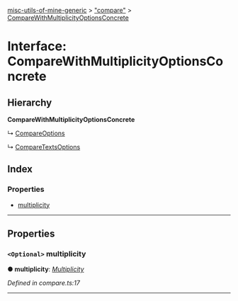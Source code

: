 [misc-utils-of-mine-generic](../README.md) > ["compare"](../modules/_compare_.md) > [CompareWithMultiplicityOptionsConcrete](../interfaces/_compare_.comparewithmultiplicityoptionsconcrete.md)

# Interface: CompareWithMultiplicityOptionsConcrete

## Hierarchy

**CompareWithMultiplicityOptionsConcrete**

↳  [CompareOptions](_compare_.compareoptions.md)

↳  [CompareTextsOptions](_compare_.comparetextsoptions.md)

## Index

### Properties

* [multiplicity](_compare_.comparewithmultiplicityoptionsconcrete.md#multiplicity)

---

## Properties

<a id="multiplicity"></a>

### `<Optional>` multiplicity

**● multiplicity**: *[Multiplicity](../modules/_compare_.md#multiplicity)*

*Defined in compare.ts:17*

___

